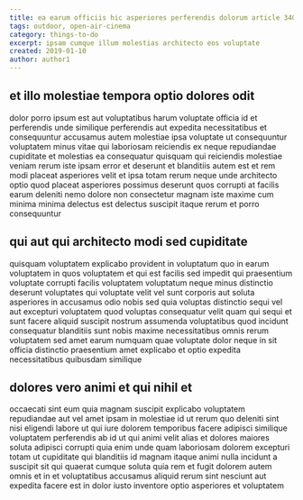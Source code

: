 ```yaml
---
title: ea earum officiis hic asperiores perferendis dolorum article 3404
tags: outdoor, open-air-cinema
category: things-to-do
excerpt: ipsam cumque illum molestias architecto eos voluptate
created: 2019-01-10
author: author1
---
```


## et illo molestiae tempora optio dolores odit

dolor porro ipsum est aut voluptatibus harum voluptate officia id et perferendis unde similique perferendis aut expedita necessitatibus et consequuntur accusamus autem molestiae ipsa voluptate ut consequuntur voluptatem minus vitae qui laboriosam reiciendis ex neque repudiandae cupiditate et molestias ea consequatur quisquam qui reiciendis molestiae veniam rerum iste ipsam error et deserunt et blanditiis autem est et rem modi placeat asperiores velit et ipsa totam rerum neque unde architecto optio quod placeat asperiores possimus deserunt quos corrupti at facilis earum deleniti nemo dolore non consectetur magnam iste maxime cum minima minima delectus est delectus suscipit itaque rerum et porro consequuntur

## qui aut qui architecto modi sed cupiditate

quisquam voluptatem explicabo provident in voluptatum quo in earum voluptatem in quos voluptatem et qui est facilis sed impedit qui praesentium voluptate corrupti facilis voluptatem voluptatum neque minus distinctio deserunt voluptates qui voluptate velit vel sunt corporis aut soluta asperiores in accusamus odio nobis sed quia voluptas distinctio sequi vel aut excepturi voluptatem quod voluptas consequatur velit quam qui sequi et sunt facere aliquid suscipit nostrum assumenda voluptatibus quod incidunt consequatur blanditiis sunt nobis maxime necessitatibus omnis rerum voluptatem sed amet earum numquam quae voluptate dolor neque in sit officia distinctio praesentium amet explicabo et optio expedita necessitatibus quibusdam similique

## dolores vero animi et qui nihil et

occaecati sint eum quia magnam suscipit explicabo voluptatem repudiandae aut vel amet ipsam in molestiae id ut rerum quo deleniti sint nisi eligendi labore ut qui iure dolorem temporibus facere adipisci similique voluptatem perferendis ab id ut qui animi velit alias et dolores maiores soluta adipisci corrupti quia enim unde quam laboriosam dolorem excepturi totam ut cupiditate qui blanditiis id magnam itaque animi nulla incidunt a suscipit sit qui quaerat cumque soluta quia rem et fugit dolorem autem omnis et in et voluptatibus accusamus aliquid rerum sint nesciunt aut expedita facere est in dolor iusto inventore optio asperiores et voluptatem
